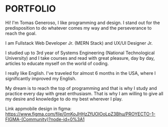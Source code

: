 # PORTFOLIO
Hi! I'm Tomas Generoso, I like programming and design. I stand out for the predisposition to do whatever comes my way and the perseverance to reach the goal.

I am Fullstack Web Developer Jr. (MERN Stack) and UX/UI Designer Jr.

I studied up to 3rd year of Systems Engineering (National Technological University) and I take courses and read with great pleasure, day by day, articles to educate myself on the world of coding.

I really like English. I've traveled for almost 6 months in the USA, where I significantly improved my English.

My dream is to reach the top of programming and that is why I study and practice every day with great enthusiasm. That is why I am willing to give all my desire and knowledge to do my best wherever I play.

Link appmobile design in figma:  https://www.figma.com/file/0mKoJHHzZfUOlOoLpZ3Bhu/PROYECTO-1-FIGMA-(Community)?node-id=0%3A1
